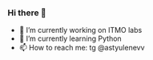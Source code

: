 ### Hi there 👋
- 🔭 I’m currently working on ITMO labs
- 🌱 I’m currently learning Python 
- 📫 How to reach me: tg @astyulenevv

